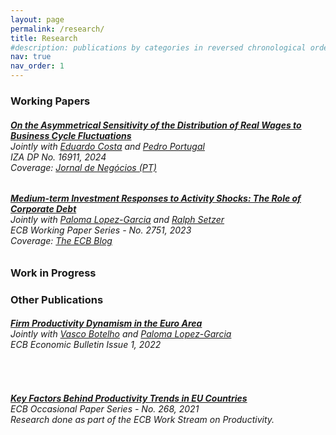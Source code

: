 ```yaml
---
layout: page
permalink: /research/
title: Research
#description: publications by categories in reversed chronological order. generated by jekyll-scholar.
nav: true
nav_order: 1
---
```

<!-- _pages/publications.md -->
<div class="publications"></div>

<p><h3>Working Papers</h3>
<h6><strong><a href="https://docs.iza.org/dp16911.pdf">On the Asymmetrical Sensitivity of the
Distribution of Real Wages to Business Cycle Fluctuations</a></strong><br>
Jointly with <a href="https://sites.google.com/view/costaeduardo">Eduardo Costa</a> and <a href="https://scholar.google.com/citations?user=0IvfLXAAAAAJ&hl=en">Pedro Portugal</a><br>
<em> IZA DP No. 16911, 2024 </em><br>
Coverage: <a href="https://www.jornaldenegocios.pt/economia/emprego/mercado-de-trabalho/detalhe/salarios-mais-altos-sao-os-mais-sensiveis-as-crises-em-portugal">Jornal de Negócios (PT)</a></h6>

<h6><strong><a href="https://www.ecb.europa.eu/pub/pdf/scpwps/ecb.wp2751~25ec268a2f.pt.pdf?eb54d03fcf84436c4d1bdd70763d98d5">Medium-term Investment Responses to Activity Shocks: The Role of Corporate Debt</a></strong><br>
Jointly with <a href="https://www.ecb.europa.eu/pub/research/authors/profiles/paloma-lopez-garcia.pt.html">Paloma Lopez-Garcia</a> and <a href="https://www.ecb.europa.eu/pub/research/authors/profiles/ralph-setzer.pt.html">Ralph Setzer</a><br>
<em> ECB Working Paper Series - No. 2751, 2023 </em><br>
Coverage: <a href="https://www.ecb.europa.eu/press/blog/date/2023/html/ecb.blog230118~0eb37005b7.pt.html">The ECB Blog</a></h6></p>


<h3>Work in Progress</h3>

<p><h3>Other Publications</h3>
<h6><strong><a href="https://www.ecb.europa.eu/pub/economic-bulletin/focus/2022/html/ecb.ebbox202201_03~1bbbd0b0a9.pt.html">Firm Productivity Dynamism in the Euro Area</a></strong><br>
Jointly with <a href="https://www.ecb.europa.eu/pub/research/authors/profiles/vasco-botelho.pt.html">Vasco Botelho</a> and <a href="https://www.ecb.europa.eu/pub/research/authors/profiles/paloma-lopez-garcia.pt.html">Paloma Lopez-Garcia</a><br>
<em> ECB Economic Bulletin Issue 1, 2022 </em></h6><br>

<h6><strong><a href="https://www.ecb.europa.eu/pub/pdf/scpops/ecb.op268~73e6860c62.pt.pdf?83814621b444599b295c46a608fffcb6">Key Factors Behind Productivity Trends in EU Countries</a></strong><br>
<em> ECB Occasional Paper Series - No. 268, 2021 </em><br>
Research done as part of the ECB Work Stream on Productivity.</h6></p>



